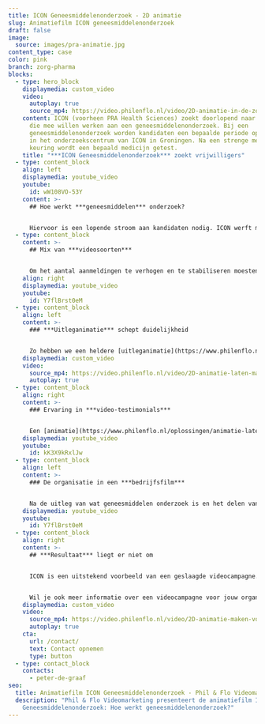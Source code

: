 ```yaml
---
title: ICON Geneesmiddelenonderzoek - 2D animatie
slug: Animatiefilm ICON geneesmiddelenonderzoek
draft: false
image:
  source: images/pra-animatie.jpg
content_type: case
color: pink
branch: zorg-pharma
blocks:
  - type: hero_block
    displaymedia: custom_video
    video:
      autoplay: true
      source_mp4: https://video.philenflo.nl/video/2D-animatie-in-de-zorg-ICON1.mp4
    content: ICON (voorheen PRA Health Sciences) zoekt doorlopend naar vrijwilligers
      die mee willen werken aan een geneesmiddelenonderzoek. Bij een
      geneesmiddelenonderzoek worden kandidaten een bepaalde periode opgenomen
      in het onderzoekscentrum van ICON in Groningen. Na een strenge medische
      keuring wordt een bepaald medicijn getest.
    title: "***ICON Geneesmiddelenonderzoek*** zoekt vrijwilligers"
  - type: content_block
    align: left
    displaymedia: youtube_video
    youtube:
      id: wW108VO-53Y
    content: >-
      ## Hoe werkt ***geneesmiddelen*** onderzoek?


      Hiervoor is een lopende stroom aan kandidaten nodig. ICON werft middels een always-on campaign en hen viel op dat er rond de zomerperiode een forse dip in het aantal aanmeldingen zat. Naast het feit dat kandidaten gedurende de zomerperiode vaak andere dingen te doen hebben, is het door middel van enquêtes en onderzoek duidelijk geworden dat men geneesmiddelenonderzoek vaak “eng” vindt. Het is niet 100% duidelijk wat een onderzoek inhoudt en of het wel of niet gevaarlijk is.
  - type: content_block
    content: >-
      ## Mix van ***videosoorten***


      Om het aantal aanmeldingen te verhogen en te stabiliseren moesten er cases, ervaringen en toelichting op geneesmiddelenonderzoek gepresenteerd worden aan toekomstige vrijwilligers. Om dit te realiseren hebben we in het voortraject van de kandidaat duidelijkheid geschept door de inzet van een passende mix van videosoorten.
    align: right
    displaymedia: youtube_video
    youtube:
      id: Y7flBrst0eM
  - type: content_block
    align: left
    content: >-
      ### ***Uitleganimatie*** schept duidelijkheid


      Zo hebben we een heldere [uitleganimatie](https://www.philenflo.nl/uitleganimatie-laten-maken/) opgeleverd waarin we binnen 59 seconden duidelijk maken wat geneesmiddelenonderzoek is en hoe ICON te werk gaat. Van ontvangst tot het verlaten van de faciliteiten.
    displaymedia: custom_video
    video:
      source_mp4: https://video.philenflo.nl/video/2D-animatie-laten-maken-voor-de-zorg-ICON2.mp4
      autoplay: true
  - type: content_block
    align: right
    content: >-
      ### Ervaring in ***video-testimonials***


      Een [animatie](https://www.philenflo.nl/oplossingen/animatie-laten-maken/) is echter niet voldoende om alle vraagstukken van een potentiële vrijwilliger te beantwoorden. Daarom zijn aanvullend video-testimonials gefilmd. In drie testimonials vertellen echte kandidaten in beeld over hun beweegredenen om deel te nemen aan een onderzoek. Daarnaast lichten zij toe hoe ze de tijd in het onderzoekscentrum hebben ervaren. ‘Een kijkje in de keuken’ waarbij de strikte richtlijnen en regels in het kader van veiligheid een belangrijk onderwerp van de video’s zijn.
    displaymedia: youtube_video
    youtube:
      id: kK3X9kRxlJw
  - type: content_block
    align: left
    content: >-
      ### De organisatie in een ***bedrijfsfilm***


      Na de uitleg van wat geneesmiddelen onderzoek is en het delen van ervaringen is het natuurlijk belangrijk om te weten met wat voor organisatie de kandidaat in aanraking komt. Een [bedrijfsfilm](https://www.philenflo.nl/bedrijfsfilm-laten-maken/) die deze informatie verschaft kan om deze reden niet ontbreken. Sterker nog, deze film is zelfs essentieel. Je doet namelijk geen zaken met een bedrijf waar je geen vertrouwen in hebt. Zeker niet als het om je gezondheid gaat!
    displaymedia: youtube_video
    youtube:
      id: Y7flBrst0eM
  - type: content_block
    align: right
    content: >-
      ## ***Resultaat*** liegt er niet om


      ICON is een uitstekend voorbeeld van een geslaagde videocampagne. Het denkwerk voorafgaand aan de filmopnames en animeerwerk in combinatie met het goed online wegzetten op YouTube heeft geresulteerd tot een verdubbeling in het aantal aanmeldingen. Met name de uitleganimatie doet haar werk uitstekend met inmiddels meer dan 1 miljoen weergaven. Kijk voor alle videoresultaten eens naar het compleet ingerichte [YouTube kanaal van ICON geneesmiddelenonderzoek](https://www.youtube.com/c/ICONGeneesmiddelenonderzoek).


      Wil je ook meer informatie over een videocampagne voor jouw organisatie? Neem contact op of bel onze adviseurs 085 273 8331
    displaymedia: custom_video
    video:
      source_mp4: https://video.philenflo.nl/video/2D-animatie-maken-voor-in-de-zorg-ICON3.mp4
      autoplay: true
    cta:
      url: /contact/
      text: Contact opnemen
      type: button
  - type: contact_block
    contacts:
      - peter-de-graaf
seo:
  title: Animatiefilm ICON Geneesmiddelenonderzoek - Phil & Flo Videomarketing
  description: "Phil & Flo Videomarketing presenteert de animatiefilm ICON
    Geneesmiddelenonderzoek: Hoe werkt geneesmiddelenonderzoek?"
---
```

